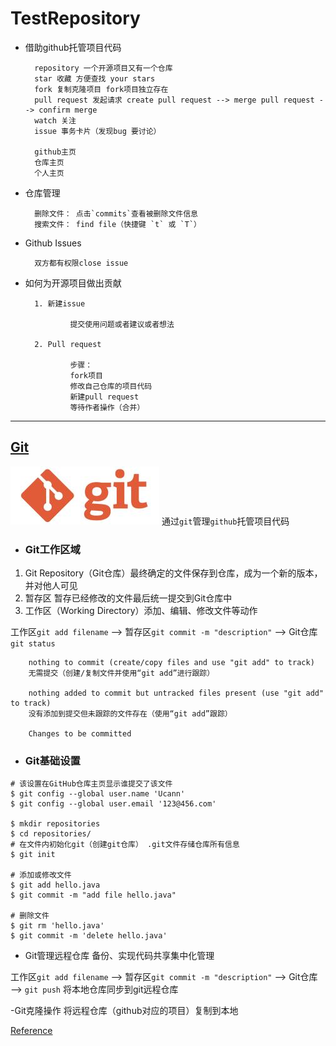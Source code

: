# TestRepository

- 借助github托管项目代码

        repository 一个开源项目又有一个仓库
        star 收藏 方便查找 your stars
        fork 复制克隆项目 fork项目独立存在
        pull request 发起请求 create pull request --> merge pull request --> confirm merge
        watch 关注
        issue 事务卡片（发现bug 要讨论）

        github主页
        仓库主页
        个人主页

- 仓库管理

        删除文件： 点击`commits`查看被删除文件信息
        搜索文件： find file（快捷键 `t` 或 `T`）

- Github Issues
        
        双方都有权限close issue

- 如何为开源项目做出贡献

        1. 新建issue 

                提交使用问题或者建议或者想法

        2. Pull request 

                步骤：
                fork项目
                修改自己仓库的项目代码
                新建pull request
                等待作者操作（合并）

---

## [Git](https://git-scm.com/download/win)  
![Git Logo](images/gitlogo.jpg)
通过`git`管理`github`托管项目代码
        
- ### Git工作区域
1. Git Repository（Git仓库）最终确定的文件保存到仓库，成为一个新的版本，并对他人可见
2. 暂存区 暂存已经修改的文件最后统一提交到Git仓库中
3. 工作区（Working Directory）添加、编辑、修改文件等动作  

工作区`git add filename` --> 暂存区`git commit -m "description"` --> Git仓库  
`git status`

        nothing to commit (create/copy files and use "git add" to track)
        无需提交（创建/复制文件并使用“git add”进行跟踪）
        
        nothing added to commit but untracked files present (use "git add" to track)
        没有添加到提交但未跟踪的文件存在（使用“git add”跟踪）
        
        Changes to be committed

- ### Git基础设置

``` git
# 该设置在GitHub仓库主页显示谁提交了该文件
$ git config --global user.name 'Ucann'
$ git config --global user.email '123@456.com'

$ mkdir repositories
$ cd repositories/
# 在文件内初始化git（创建git仓库） .git文件存储仓库所有信息
$ git init

# 添加或修改文件
$ git add hello.java
$ git commit -m "add file hello.java"

# 删除文件
$ git rm 'hello.java'
$ git commit -m 'delete hello.java'

```

- Git管理远程仓库
备份、实现代码共享集中化管理

工作区`git add filename` --> 暂存区`git commit -m "description"` --> Git仓库  
--> `git push` 将本地仓库同步到git远程仓库

-Git克隆操作
将远程仓库（github对应的项目）复制到本地

















[Reference](https://github.com/yezhaodan/-Git/blob/master/GitLearning.md)
